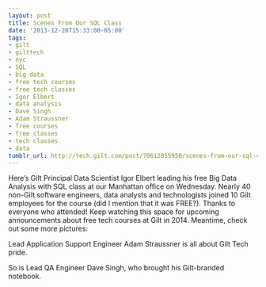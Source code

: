 ```yaml
---
layout: post
title: Scenes From Our SQL Class
date: '2013-12-20T15:33:00-05:00'
tags:
- gilt
- gilttech
- nyc
- SQL
- big data
- free tech courses
- free tech classes
- Igor Elbert
- data analysis
- Dave Singh
- Adam Straussner
- free courses
- free classes
- tech classes
- data
tumblr_url: http://tech.gilt.com/post/70612855950/scenes-from-our-sql-class
---
```


Here’s Gilt Principal Data Scientist Igor Elbert leading his free Big Data Analysis with SQL class at our Manhattan office on Wednesday. Nearly 40 non-Gilt software engineers, data analysts and technologists joined 10 Gilt employees for the course (did I mention that it was FREE?). Thanks to everyone who attended!
Keep watching this space for upcoming announcements about free tech courses at Gilt in 2014. Meantime, check out some more pictures:

Lead Application Support Engineer Adam Straussner is all about Gilt Tech pride.

So is Lead QA Engineer Dave Singh, who brought his Gilt-branded notebook.

